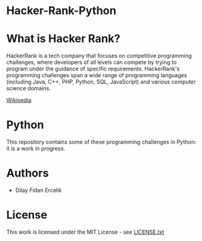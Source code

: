 # Hacker-Rank-Python


# What is Hacker Rank?

HackerRank is a tech company that focuses on competitive programming challenges, where developers of all levels can compete by trying to program under the guidance of specific requirements. HackerRank's programming challenges span a wide range of programming languages (including Java, C++, PHP, Python, SQL, JavaScript) and various computer science domains.

[Wikipedia](https://en.wikipedia.org/wiki/HackerRank)

# Python

This repository contains some of these programming challenges in Python: it is a work in progress.


# Authors
- Dilay Fidan Ercelik 

# License 
This work is licensed under the MIT License - see [LICENSE.txt](https://github.com/dilayercelik/Hacker-Rank-Python/blob/master/LICENSE.txt)
